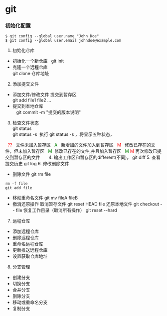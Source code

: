 # git

### 初始化配置
    $ git config --global user.name "John Doe"
    $ git config --global user.email johndoe@example.com

1. 初始化仓库
- 初始化一个新仓库  
    git init
- 克隆一个远程仓库  
     git clone 仓库地址
      
2. 添加提交文件
- 添加文件/修改文件 提交到暂存区  
    git add file1 file2 ...
- 提交到本地仓库  
    git commit -m "提交的版本说明" 
3. 检查文件状态  
    git status  
  git status -s
  执行 git status -s ，将显示五种状态，
  
   <font color=red >??</font>   文件未加入暂存区
   <font color=green >A</font>   新增加的文件加入到暂存区
   <font color=red >M</font>   修改已存在的文件，但未加入暂存区 
   <font color=green >M</font>  修改已存在的文件,并且加入暂存区 
   <font color=green >M</font> <font color=red >M</font> 再次修改已提交到暂存区的文件 
  
    
4. 输出工作区和暂存区的different(不同)。
git diff
5. 查看提交历史
git log
6. 修改删除文件
- 删除文件
git rm file

```
rm -f file
git add file
```
- 移动重命名文件
git mv fileA fileB
- 撤消还原操作
取消暂存文件 git reset HEAD file
还原本地文件 git checkout -- file
恢复工作目录（取消所有操作） git reset --hard

7. 远程仓库
- 添加远程仓库
- 删除远程仓库
- 重命名远程仓库
- 更新推送远程仓库
- 设置获取仓库地址
8. 分支管理
- 创建分支
- 切换分支
- 合并分支
- 删除分支
- 移动或重命名分支
- 复制分支

